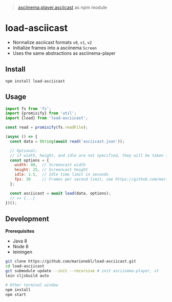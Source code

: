 > [asciinema.player.asciicast][source] as npm module

# load-asciicast

* Normalize asciicast formats `v0`, `v1`, `v2`
* Initialize frames into a asciinema `Screen`
* Uses the same abstractions as asciinema-player

## Install

```
npm install load-asciicast
```

## Usage

```js
import fs from 'fs';
import {promisify} from 'util';
import {load} from 'load-asciicast';

const read = promisify(fs.readFile);

(async () => {
  const data = String(await read('asciicast.json'));

  // Optional;
  // if width, height, and idle are not specified, they will be taken from data
  const options = {
    width: 80,  // Screencast width
    height: 25, // Screencast height
    idle: 2.5,  // Idle time limit in seconds
    fps: 30     // Frames per second limit, see https://github.com/marionebl/svg-term/issues/13
  };

  const asciicast = await load(data, options);
  // => {...}
})();
```

## Development

**Prerequisites**

* Java 8
* Node 8
* leiningen

```sh
git clone https://github.com/marionebl/load-asciicast.git
cd load-asciicast
git submodule update --init --recursive # init asciinema-player, vt
lein cljsbuild auto

# Other terminal window
npm install
npm start
```

[source]: https://github.com/asciinema/asciinema-player
